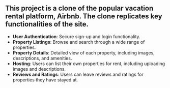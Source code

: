 

This project is a clone of the popular vacation rental platform, Airbnb. The clone replicates key functionalities of the  site.
--- 
- **User Authentication**: Secure sign-up and login functionality.
- **Property Listings**: Browse and search through a wide range of properties.
- **Property Details**: Detailed view of each property, including images, descriptions, and amenities.
- **Hosting**: Users can list their own properties for rent, including uploading images and descriptions.
- **Reviews and Ratings**: Users can leave reviews and ratings for properties they have stayed at.

